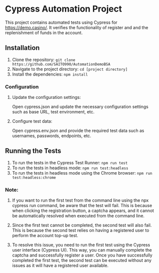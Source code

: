 # Cypress Automation Project
This project contains automated tests using Cypress for https://demo.casino/. It verifies the functionality of register and and the replenishment of funds in the account.

## Installation
1. Clone the repository:  ```git clone https://github.com/SAITO990/AutomationDemoBSA```
2. Navigate to the project directory: ```cd [project directory]```
3. Install the dependencies: ```npm install```

### Configuration
1. Update the configuration settings: 


    Open cypress.json and update the necessary configuration settings such as base URL, test environment, etc.

2. Configure test data: 


    Open cypress.env.json and provide the required test data such as usernames, passwords, endpoints, etc.

## Running the Tests
1. To run the tests in the Cypress Test Runner:  ```npm run test```
2. To run the tests in headless mode: ```npm run test:headless```
3. To run the tests in headless mode using the Chrome browser: ```npm run test:headless:chrome```

### Note:
1. If you want to run the first test from the command line using the npx cypress run command, be aware that the test will fail. This is because when clicking the registration button, a captcha appears, and it cannot be automatically resolved when executed from the command line.

2. Since the first test cannot be completed, the second test will also fail. This is because the second test relies on having a registered user to perform the account top-up test.

3. To resolve this issue, you need to run the first test using the Cypress user interface (Cypress UI). This way, you can manually complete the captcha and successfully register a user. Once you have successfully completed the first test, the second test can be executed without any issues as it will have a registered user available.
